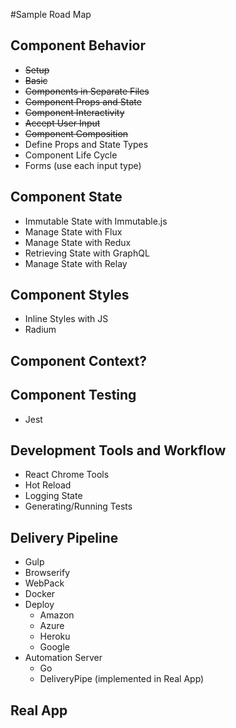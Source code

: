 #Sample Road Map

## Component Behavior

* ~~Setup~~
* ~~Basic~~
* ~~Components in Separate Files~~
* ~~Component Props and State~~
* ~~Component Interactivity~~
* ~~Accept User Input~~
* ~~Component Composition~~
* Define Props and State Types
* Component Life Cycle
* Forms (use each input type)

## Component State

* Immutable State with Immutable.js
* Manage State with Flux
* Manage State with Redux
* Retrieving State with GraphQL
* Manage State with Relay

## Component Styles 

* Inline Styles with JS
* Radium

## Component Context?


## Component Testing

* Jest

## Development Tools and Workflow

* React Chrome Tools
* Hot Reload
* Logging State
* Generating/Running Tests

## Delivery Pipeline

* Gulp
* Browserify
* WebPack
* Docker
* Deploy
    * Amazon
    * Azure
    * Heroku
    * Google
* Automation Server
    * Go
    * DeliveryPipe (implemented in Real App)

## Real App

